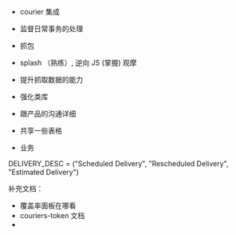 

- courier 集成
- 监督日常事务的处理



- 抓包
- splash （熟练）, 逆向 JS  (掌握) 观摩
- 提升抓取数据的能力
- 强化类库

- 跟产品的沟通详细



- 共享一些表格

- 业务



DELIVERY_DESC = ("Scheduled Delivery", "Rescheduled Delivery", "Estimated Delivery")



补充文档：

- 覆盖率面板在哪看
- couriers-token 文档
- 














